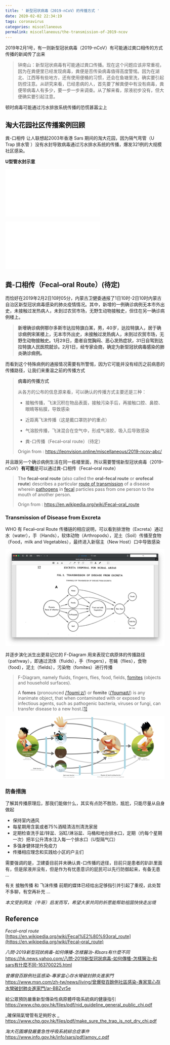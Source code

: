 ```yaml
---
title: ' 新型冠状病毒（2019-nCoV）的传播方式 '
date: 2020-02-02 22:34:19
tags: coronavirus
categories: miscellaneous
permalink: miscellaneous/the-transmission-of-2019-ncov
---
```




2019年2月1号，有一则新型冠状病毒（2019-nCoV）有可能通过粪口相传的方式传播的新闻传了出来

> 钟南山：新型冠状病毒有可能通过粪口传播。现在这个问题应该非常重视，因为在粪便里已经发现病毒，粪便是否传染病毒值得高度警惕。因为在湖北、江西等有些地方，还有使用便桶的习惯，还会在鱼塘里洗，确实要引起防控注意。从研究来看，已经患病的人，首先要了解粪便中有没有病毒，粪便带病毒人有多少，要一步一步来调查。从了解来看，尿液初步没有，但大便确实要引起注意。

顿时病毒可能通过污水排放系统传播的恐慌甚嚣尘上



## 淘大花园社区传播案例回顾

粪-口相传 让人联想起2003年香港 Sars 期间的淘大花园，因为隔气弯管（U Trap 排水管 ）没有水封导致病毒通过污水排水系统的传播，爆发321例的大规模社区感染。

**U型管水封示意**



![img](the-transmission-of-2019-ncov/BBZvwk5.img)

![img](the-transmission-of-2019-ncov/BBZvMlb.img)





## 粪-口相传（Fecal–oral Route）(待定)

而恰好在2019年2月2日10时05分，内蒙古卫健委通报了1日10时-2日10时内蒙古自治区新型冠状病毒感染的肺炎疫情情况。其中，新增的一例确诊病例无本市外出史，未接触过发热病人，未到过农贸市场，无野生动物接触史，但住在另一确诊病例楼上。

> **新增确诊病例鄂尔多斯市达拉特旗白某，男，40岁，达拉特旗人，居于确诊病例宋某楼上，无本市外出史，未接触过发热病人，未到过农贸市场，无野生动物接触史。1月29日，患者自觉胸闷、恶心发热症状，31日自驾到达拉特旗人民医院就诊。2月1日，经专家会商，确定为新型冠状病毒感染的肺炎确诊病例。**

而看到这个特殊病例的通报情况需要有所警惕，因为它可能并没有经历之前病患的传播路径，让我们来重温之前的传播方式

> **病毒的传播方式**
>
> 从各方的公布的信息源来看，可以确认的传播方式主要还是三种：
>
> * 接触传播，飞沫沉积在物品表面，接触污染手后，再接触口腔、鼻腔、眼睛等粘膜，导致感染
>
> * 近距离飞沫传播（这是戴口罩防护的重点）
>
> * 气溶胶传播，飞沫混合在空气中，形成气溶胶，吸入后导致感染
>
> * 粪-口传播（Fecal–oral route）（待定）
>
> Origin from : https://leonvision.online/miscellaneous/2019-ncov-abc/

并且跟另一个确诊病例生活在同一栋楼里面，所以需要警惕新型冠状病毒（2019-nCoV）**有可能**是可以通过粪-口相传（Fecal–oral route）

> The **fecal–oral route** (also called the **oral–fecal route** or **orofecal route**) describes a particular [route of transmission](https://en.wikipedia.org/wiki/Transmission_(medicine)) of a disease wherein [pathogens](https://en.wikipedia.org/wiki/Pathogens) in [fecal](https://en.wikipedia.org/wiki/Feces) particles pass from one person to the mouth of another person. 
>
> Orign from : https://en.wikipedia.org/wiki/Fecal–oral_route

### Transmission of Disease from Excreta

WHO 有 Fecal–oral Route 传播链的相应说明，可以看到排泄物（Excreta）通过水（water），手（Hands），软体动物（Arthropods），泥土（Soil）传播至食物（Food，milk and Vegetables），最终进入新宿主（New Host）口中导致感染

![image-20200202235206734](the-transmission-of-2019-ncov/image-20200202235206734.png)

并逐步演化派生出更易记忆的 F-Diagram 用来表现它病原体的传播路径（pathway），即通过流体（fluids），手（fingers），苍蝇（flies），食物（food），泥土（fields），污染物（fomites）进行传播

> F-Diagram, namely fluids, fingers, flies, food, fields, [fomites](https://en.wikipedia.org/wiki/Fomite) (objects and household surfaces).
> 
>A **fomes** (pronounced [/ˈfoʊmiːz/](https://en.wikipedia.org/wiki/Help:IPA/English)) or **fomite** ([/ˈfoʊmaɪt/](https://en.wikipedia.org/wiki/Help:IPA/English)) is any inanimate object, that when contaminated with or exposed to infectious agents, such as pathogenic bacteria, viruses or fungi, can transfer disease to a new host.[[1\]](https://en.wikipedia.org/wiki/Fomite#cite_note-1)

![F-diagram-01](the-transmission-of-2019-ncov/F-diagram-01.jpg)

### 防备措施

了解其传播原理后，那我们能做什么，其实有点防不胜防，尴尬，只能尽量从自身做起

* 保持室内通风
* 每星期用含氯或者75%酒精清洁剂清洗家居
* 定期检查洗手盆/锌盆、浴缸/淋浴盆、马桶和地台排水口，定期（约每个星期一次）把半公升清水注入每一个排水口（U型隔气口）
* 多强身健体提升免疫力
* 传播相应理念和实践给小区的户主们



需要强调的是，卫建委目前并未确认粪-口传播的途径，目前只是患者的趴趴里面有，但是尿液并没有，但是作为有忧患意识的屁民可以先行防御起来，有备无患 ... 

有关 接触传播 和 飞沫传播 前期的媒体已经给出足够指引并引起了重视，此处暂不多聊，有空再补充 ... 



_本文受到网友（牛哥）启发而写，希望大家共同的祈愿能帮助祖国快快走出境_



## Reference
_Fecal–oral route_
[https://en.wikipedia.org/wiki/Fecal%E2%80%93oral_route](https://en.wikipedia.org/wiki/Fecal–oral_route)

_八問-2019新型冠狀病毒-如何傳播-怎樣醫治-和sars有什麼不同_
https://hk.news.yahoo.com/八問-2019新型冠狀病毒-如何傳播-怎樣醫治-和sars有什麼不同-163700225.html

_曾爆發百餘例社區感染-專家當心存水彎破封肺炎進家門_
https://www.msn.com/zh-tw/news/living/曾爆發百餘例社區感染-專家當心存水彎破封肺炎進家門/ar-BBZvr5e

給公眾預防嚴重新型傳染性病原體呼吸系統病的健康指引 
https://www.chp.gov.hk/files/pdf/nid_guideline_general_public_chi.pdf

_確保隔氣彎管有足夠貯水 _
https://www.chp.gov.hk/files/pdf/make_sure_the_trap_is_not_dry_chi.pdf

_淘大花園爆發嚴重急性呼吸系統綜合症事件_
https://www.info.gov.hk/info/sars/pdf/amoy_c.pdf

